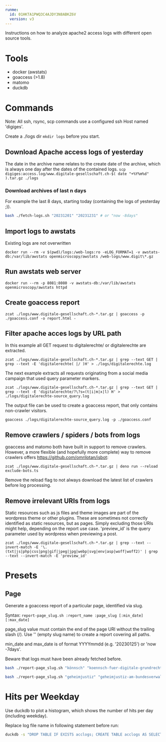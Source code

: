 ```yaml
---
runme:
  id: 01HKTA1PWQ3C4AJDY3N8ABKZ6V
  version: v3
---
```


Instructions on how to analyze apache2 access logs with different open source tools.

# Tools

* docker (awstats)
* goaccess (>1.8)
* matomo
* duckdb

# Commands

Note: All ssh, rsync, scp commands use a configured ssh Host named 'digiges'.

Create a ./logs dir `mkdir logs` before you start.

## Download Apache access logs of yesterday

The date in the archive name relates to the create date of the archive, which is always one day after the dates of the contained logs.
`scp digiges:access.log/www.digitale-gesellschaft.ch-$( date "+%Y%m%d" ).tar.gz ./logs`

### Download archives of last n days

For example the last 8 days, starting today (containing the logs of yesterday ;)).

```bash {"id":"01HKTBECEEP0TVNNEXGHAHD20R"}
bash ./fetch-logs.sh "20231201" "20231231" # or "now -8days"
```

## Import logs to awstats

Existing logs are not overwritten

`docker run --rm -v $(pwd)/logs:/web-logs:ro -eLOG_FORMAT=1 -v awstats-db:/var/lib/awstats openmicroscopy/awstats /web-logs/www.digit\*.gz`

## Run awstats web server

`docker run --rm -p 8081:8080 -v awstats-db:/var/lib/awstats openmicroscopy/awstats httpd`

## Create goaccess report

`zcat ./logs/www.digitale-gesellschaft.ch-*.tar.gz | goaccess -p ./goaccess.conf -o report.html -`

## Filter apache acces logs by URL path

In this example all GET request to digitalerechte/ or digitalerechte are extracted.

`zcat ./logs/www.digitale-gesellschaft.ch-*.tar.gz | grep --text GET | grep --text -E 'digitalerechte( |/ )H' > ./logs/digitalerechte.log`

The next example extracts all requests originating from a social media campaign that used query parameter markers.

`zcat ./logs/www.digitale-gesellschaft.ch-*.tar.gz | grep --text GET | grep --text -E 'digitalerechte/?\?s=(t|i|m|x|l) H' > ./logs/digitalerechte-source_query.log`

The output file can be used to create a goaccess report, that only contains non-crawler visitors.

`goaccess ./logs/digitalerechte-source_query.log -p ./goaccess.conf`

## Remove crawlers / spiders / bots from logs

goaccess and matomo both have built in support to remove crawlers. However, a more flexible (and hopefully more complete) way to remove crawlers offers https://github.com/omrilotan/isbot:

`zcat ./logs/www.digitale-gesellschaft.ch-*.tar.gz | deno run --reload exclude-bots.ts`

Remove the reload flag to not always download the latest list of crawlers before log processing.

## Remove irrelevant URIs from logs

Static resources such as js files and theme images are part of the wordpress theme or other plugins. These are sometimes not correctly identified as static resources, but as pages. Simply excluding those URIs might help, depending on the report use case. 'preview_id' is the query parameter used by wordpress when previewing a post.

`zcat ./logs/www.digitale-gesellschaft.ch-*.tar.gz | grep --text --invert-match -E '\.(txt|js|php|css|png|gif|jpeg|jpg|webp|svg|env|asp|woff|woff2)' | grep --text --invert-match -E 'preview_id'`

# Presets

## Page

Generate a goaccess report of a particular page, identified via slug.

Syntax: `report-page_slug.sh :report_name :page_slug [:min_date] [:max_date]`

page_slug value must contain the end of the page URI without the trailing slash (/). Use '' (empty slug name) to create a report covering all paths.

min_date and max_date is of format YYYYmmdd (e.g. '20230125') or 'now -7days'.

Beware that logs must have been already fetched before.

```bash {"id":"01HKTBECEEP0TVNNEXGMK72A14"}
bash ./report-page_slug.sh "könnsch" "koennsch-fuer-digitale-grundrechte" "20231214" "20231231"

bash ./report-page_slug.sh "geheimjustiz" "geheimjustiz-am-bundesverwaltungsgericht-kabelaufklaerung-durch-geheimdienst" "20240107" "20240207"
```

# Hits per Weekday
Use duckdb to plot a histogram, which shows the number of hits per day (including weekday).

Replace log file name in following statement before run:

```bash
duckdb -s "DROP TABLE IF EXISTS acclogs; CREATE TABLE acclogs AS SELECT * FROM read_csv_auto('logs/grundrechte-wahren-nostatic-normalized-nobot.log', delim=' ', header=false, names = ['clientIp', 'userId', 'nA', 'datetime', 'tzOffset', 'methodAndPath', 'responseStatus', 'bytes', 'referrer', 'userAgent'], types={'datetime':'DATE'}, dateformat='[%d/%b/%Y:%H:%M:%S'); COPY (SELECT datetrunc('day', datetime) || '-' || dayofweek(datetime) AS 'week-dayofweek', count(*) AS hits FROM acclogs GROUP BY 1 ORDER BY 1 ASC) TO '/dev/stdout' WITH (FORMAT 'csv', HEADER)" | uplot bar -d, -H
```